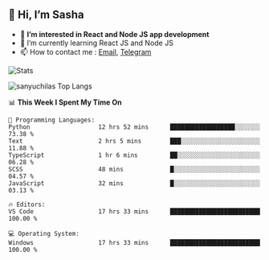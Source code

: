 ## 👋 Hi, I’m Sasha

- 👀 **I’m interested in React and Node JS app development** 
- 🌱 I’m currently learning React JS and Node JS
- 📫 How to contact me : [Email](mailto:sanyuchilas@gmail.com), [Telegram](https://t.me/sanyuchilas)

![Stats](https://github-readme-stats.vercel.app/api?username=sanyuchilas&show_icons=true&theme=react&hide=issues&count_private=true&layout=compact)

![sanyuchilas Top Langs](https://github-readme-stats.vercel.app/api/top-langs/?username=sanyuchilas&theme=react&hide_border=true&include_all_commits=true&count_private=true)

<!--START_SECTION:waka-->
📊 **This Week I Spent My Time On** 

```text
💬 Programming Languages: 
Python                   12 hrs 52 mins      ██████████████████░░░░░░░   73.38 % 
Text                     2 hrs 5 mins        ███░░░░░░░░░░░░░░░░░░░░░░   11.88 % 
TypeScript               1 hr 6 mins         ██░░░░░░░░░░░░░░░░░░░░░░░   06.28 % 
SCSS                     48 mins             █░░░░░░░░░░░░░░░░░░░░░░░░   04.57 % 
JavaScript               32 mins             █░░░░░░░░░░░░░░░░░░░░░░░░   03.13 % 

🔥 Editors: 
VS Code                  17 hrs 33 mins      █████████████████████████   100.00 % 

💻 Operating System: 
Windows                  17 hrs 33 mins      █████████████████████████   100.00 % 
```


<!--END_SECTION:waka-->
